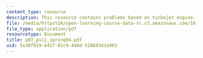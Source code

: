 ```yaml
---
content_type: resource
description: This resource contains problems based on turbojet engine.
file: /media/https%3A/open-learning-course-data-rc.s3.amazonaws.com/16-01-unified-engineering-i-ii-iii-iv-fall-2005-spring-2006/5e30f919b41f02c9446d518693d3a963_p07_ps11_spring04.pdf
file_type: application/pdf
resourcetype: Document
title: p07_ps11_spring04.pdf
uid: 5e30f919-b41f-02c9-446d-518693d3a963
---
```

